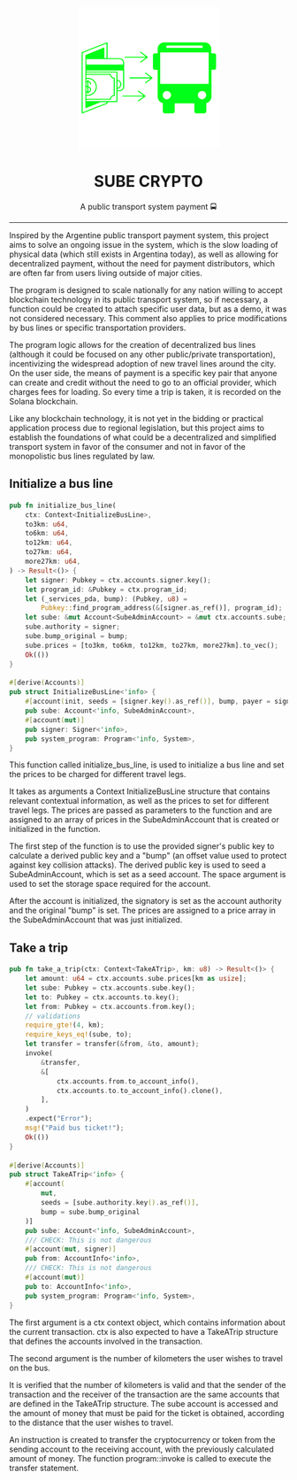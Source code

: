 <div align="center">

![sube-crypto](sube-crypto.png)


# SUBE CRYPTO

A public transport system payment 🚍

</div>

---

Inspired by the Argentine public transport payment system, this project aims to solve an ongoing issue in the system, which is the slow loading of physical data (which still exists in Argentina today), as well as allowing for decentralized payment, without the need for payment distributors, which are often far from users living outside of major cities.

The program is designed to scale nationally for any nation willing to accept blockchain technology in its public transport system, so if necessary, a function could be created to attach specific user data, but as a demo, it was not considered necessary. This comment also applies to price modifications by bus lines or specific transportation providers.

The program logic allows for the creation of decentralized bus lines (although it could be focused on any other public/private transportation), incentivizing the widespread adoption of new travel lines around the city. On the user side, the means of payment is a specific key pair that anyone can create and credit without the need to go to an official provider, which charges fees for loading. So every time a trip is taken, it is recorded on the Solana blockchain.

Like any blockchain technology, it is not yet in the bidding or practical application process due to regional legislation, but this project aims to establish the foundations of what could be a decentralized and simplified transport system in favor of the consumer and not in favor of the monopolistic bus lines regulated by law.

## Initialize a bus line

```rust
pub fn initialize_bus_line(
    ctx: Context<InitializeBusLine>,
    to3km: u64,
    to6km: u64,
    to12km: u64,
    to27km: u64,
    more27km: u64,
) -> Result<()> {
    let signer: Pubkey = ctx.accounts.signer.key();
    let program_id: &Pubkey = ctx.program_id;
    let (_services_pda, bump): (Pubkey, u8) =
        Pubkey::find_program_address(&[signer.as_ref()], program_id);
    let sube: &mut Account<SubeAdminAccount> = &mut ctx.accounts.sube;
    sube.authority = signer;
    sube.bump_original = bump;
    sube.prices = [to3km, to6km, to12km, to27km, more27km].to_vec();
    Ok(())
}

#[derive(Accounts)]
pub struct InitializeBusLine<'info> {
    #[account(init, seeds = [signer.key().as_ref()], bump, payer = signer, space = 8 + SubeAdminAccount::SIZE)]
    pub sube: Account<'info, SubeAdminAccount>,
    #[account(mut)]
    pub signer: Signer<'info>,
    pub system_program: Program<'info, System>,
}
```

This function called initialize_bus_line, is used to initialize a bus line and set the prices to be charged for different travel legs.

It takes as arguments a Context InitializeBusLine structure that contains relevant contextual information, as well as the prices to set for different travel legs. The prices are passed as parameters to the function and are assigned to an array of prices in the SubeAdminAccount that is created or initialized in the function.

The first step of the function is to use the provided signer's public key to calculate a derived public key and a "bump" (an offset value used to protect against key collision attacks). The derived public key is used to seed a SubeAdminAccount, which is set as a seed account. The space argument is used to set the storage space required for the account.

After the account is initialized, the signatory is set as the account authority and the original "bump" is set. The prices are assigned to a price array in the SubeAdminAccount that was just initialized.


## Take a trip

```rust
pub fn take_a_trip(ctx: Context<TakeATrip>, km: u8) -> Result<()> {
    let amount: u64 = ctx.accounts.sube.prices[km as usize];
    let sube: Pubkey = ctx.accounts.sube.key();
    let to: Pubkey = ctx.accounts.to.key();
    let from: Pubkey = ctx.accounts.from.key();
    // validations
    require_gte!(4, km);
    require_keys_eq!(sube, to);
    let transfer = transfer(&from, &to, amount);
    invoke(
        &transfer,
        &[
            ctx.accounts.from.to_account_info(),
            ctx.accounts.to.to_account_info().clone(),
        ],
    )
    .expect("Error");
    msg!("Paid bus ticket!");
    Ok(())
}

#[derive(Accounts)]
pub struct TakeATrip<'info> {
    #[account(
        mut,
        seeds = [sube.authority.key().as_ref()],
        bump = sube.bump_original
    )]
    pub sube: Account<'info, SubeAdminAccount>,
    /// CHECK: This is not dangerous
    #[account(mut, signer)]
    pub from: AccountInfo<'info>,
    /// CHECK: This is not dangerous
    #[account(mut)]
    pub to: AccountInfo<'info>,
    pub system_program: Program<'info, System>,
}
```

The first argument is a ctx context object, which contains information about the current transaction. ctx is also expected to have a TakeATrip structure that defines the accounts involved in the transaction.

The second argument is the number of kilometers the user wishes to travel on the bus.

It is verified that the number of kilometers is valid and that the sender of the transaction and the receiver of the transaction are the same accounts that are defined in the TakeATrip structure. The sube account is accessed and the amount of money that must be paid for the ticket is obtained, according to the distance that the user wishes to travel.

An instruction is created to transfer the cryptocurrency or token from the sending account to the receiving account, with the previously calculated amount of money. The function program::invoke is called to execute the transfer statement.
